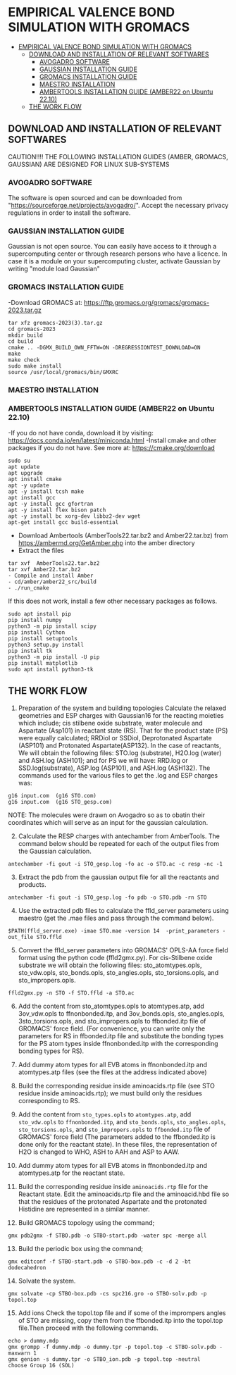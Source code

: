 # EMPIRICAL VALENCE BOND SIMULATION WITH GROMACS

- [EMPIRICAL VALENCE BOND SIMULATION WITH GROMACS](#empirical-valence-bond-simulation-with-gromacs)
  - [DOWNLOAD AND INSTALLATION OF RELEVANT SOFTWARES](#download-and-installation-of-relevant-softwares)
    - [AVOGADRO SOFTWARE](#avogadro-software)
    - [GAUSSIAN INSTALLATION GUIDE](#gaussian-installation-guide)
    - [GROMACS INSTALLATION GUIDE](#gromacs-installation-guide)
    - [MAESTRO INSTALLATION](#maestro-installation)
    - [AMBERTOOLS INSTALLATION GUIDE (AMBER22 on Ubuntu 22.10)](#ambertools-installation-guide-amber22-on-ubuntu-2210)
  - [THE WORK FLOW](#the-work-flow)


## DOWNLOAD AND INSTALLATION OF RELEVANT SOFTWARES

CAUTION!!!! THE FOLLOWING INSTALLATION GUIDES (AMBER, GROMACS, GAUSSIAN) ARE DESIGNED FOR LINUX SUB-SYSTEMS

### AVOGADRO SOFTWARE
The software is open sourced and can be downloaded from "https://sourceforge.net/projects/avogadro/". Accept the necessary privacy regulations in order to install the software.   

### GAUSSIAN INSTALLATION GUIDE

Gaussian is not open source. You can easily have access to it through a supercomputing center or through research persons who have a licence. 
In case it is a module on your supercomputing cluster, activate Gaussian by writing  "module load Gaussian"

### GROMACS INSTALLATION GUIDE
-Download GROMACS at: https://ftp.gromacs.org/gromacs/gromacs-2023.tar.gz
```
tar xfz gromacs-2023(3).tar.gz
cd gromacs-2023
mkdir build
cd build
cmake .. -DGMX_BUILD_OWN_FFTW=ON -DREGRESSIONTEST_DOWNLOAD=ON
make
make check
sudo make install
source /usr/local/gromacs/bin/GMXRC
```

### MAESTRO INSTALLATION


### AMBERTOOLS INSTALLATION GUIDE (AMBER22 on Ubuntu 22.10)
-If you do not have conda, download it by visiting:  https://docs.conda.io/en/latest/miniconda.html
-Install cmake and other packages if you do not have. See more at: https://cmake.org/download
```
sudo su
apt update
apt upgrade
apt install cmake
apt -y update
apt -y install tcsh make
apt install gcc
apt -y install gcc gfortran
apt -y install flex bison patch
apt -y install bc xorg-dev libbz2-dev wget
apt-get install gcc build-essential
```
- Download Ambertools (AmberTools22.tar.bz2 and Amber22.tar.bz) from https://ambermd.org/GetAmber.php into the amber directory
- Extract the files 
```
tar xvf  AmberTools22.tar.bz2
tar xvf Amber22.tar.bz2
- Compile and install Amber
- cd/amber/amber22_src/build
- ./run_cmake
```
If this does not work, install a few other necessary packages as follows.
```
sudo apt install pip
pip install numpy
python3 -m pip install scipy
pip install Cython
pip install setuptools
python3 setup.py install
pip install tk
python3 -m pip install -U pip
pip install matplotlib
sudo apt install python3-tk  
```

## THE WORK FLOW

1. Preparation of the system and building topologies
Calculate the relaxed geometries and ESP charges with Gaussian16 for the reacting moieties which include; cis stilbene oxide substrate, water molecule and Aspartate (Asp101) in reactant state (RS). That for the product state (PS) were equally  calculated; RRDiol or SSDiol, Deprotonated Aspartate (ASP101) and Protonated Aspartate(ASP132). In the case of reactants, We will obtain the following files: STO.log (substrate), H2O.log (water) and ASH.log (ASH101); and for PS we will have: RRD.log or SSD.log(substrate), ASP.log (ASP101), and ASH.log (ASH132). The commands used for the various files to get the .log and ESP charges was:
```
g16 input.com  (g16 STO.com)
g16 input.com  (g16 STO_gesp.com)
```
NOTE: The molecules were drawn on Avogadro so as to obatin their coordinates which will serve as an input for the gaussian calculation. 

2. Calculate the RESP charges with antechamber from AmberTools. The command below should be repeated for each of the output files from the Gaussian calculation. 
```
antechamber -fi gout -i STO_gesp.log -fo ac -o STO.ac -c resp -nc -1
```

3. Extract the pdb from the gaussian output file for all the reactants and products.
```
antechamber -fi gout -i STO_gesp.log -fo pdb -o STO.pdb -rn STO
```

4. Use the extracted pdb files to calculate the ffld_server parameters using maestro (get the .mae files and pass through the command below).
``` 
$PATH(ffld_server.exe) -imae STO.mae -version 14  -print_parameters -out_file STO.ffld
```

5. Convert the ffld_server parameters into GROMACS' OPLS-AA force field format using the python code (ffld2gmx.py). For cis-Stilbene oxide substrate we will obtain the following files: sto_atomtypes.opls, sto_vdw.opls, sto_bonds.opls, sto_angles.opls, sto_torsions.opls, and sto_impropers.opls.
```
ffld2gmx.py -n STO -f STO.ffld -a STO.ac
```

6. Add the content from sto_atomtypes.opls to atomtypes.atp, add 3ov_vdw.opls to ffnonbonded.itp, and 3ov_bonds.opls, sto_angles.opls, 3sto_torsions.opls, and sto_impropers.opls to ffbonded.itp file of GROMACS' force field. (For convenience, you can write only the parameters for RS in ffbonded.itp file and substitute the bonding types for the PS atom types inside ffnonbonded.itp with the corresponding bonding types for RS).

7. Add dummy atom types for all EVB atoms in ffnonbonded.itp and atomtypes.atp files (see the files at the address indicated above)

8. Build the corresponding residue inside aminoacids.rtp file (see STO residue inside aminoacids.rtp); we must build only the residues corresponding to RS.
9. Add the content from `sto_types.opls` to `atomtypes.atp`, add `sto_vdw.opls` to `ffnonbonded.itp`, and `sto_bonds.opls`, `sto_angles.opls`, `sto_torsions.opls`, and `sto_impropers.opls` to `ffbonded.itp` file of GROMACS' force field (The parameters added to the ffbonded.itp is done only for the reactant state). In these files, the representation of H2O is changed to WHO, ASH to AAH and ASP to AAW.
10. Add dummy atom types for all EVB atoms in ffnonbonded.itp and atomtypes.atp for the reactant state.
11. Build the corresponding residue inside `aminoacids.rtp` file for the Reactant state. Edit the aminoacids.rtp file and the aminoacid.hbd file so that the residues of the protonated Aspartate and the protonated Histidine are represented in a similar manner.
12. Build GROMACS topology using the command;
```
gmx pdb2gmx -f STBO.pdb -o STBO-start.pdb -water spc -merge all
```
13. Build the periodic box using the command;
```
gmx editconf -f STBO-start.pdb -o STBO-box.pdb -c -d 2 -bt dodecahedron
```
14. Solvate the system.
```
gmx solvate -cp STBO-box.pdb -cs spc216.gro -o STBO-solv.pdb -p topol.top
```
15. Add ions
    Check the topol.top file and if some of the imprompers angles of STO are missing, copy them from the ffbonded.itp into the topol.top file.Then proceed with the following commands. 
```
echo > dummy.mdp
gmx grompp -f dummy.mdp -o dummy.tpr -p topol.top -c STBO-solv.pdb -maxwarn 1
gmx genion -s dummy.tpr -o STBO_ion.pdb -p topol.top -neutral
choose Group 16 (SOL)
```

